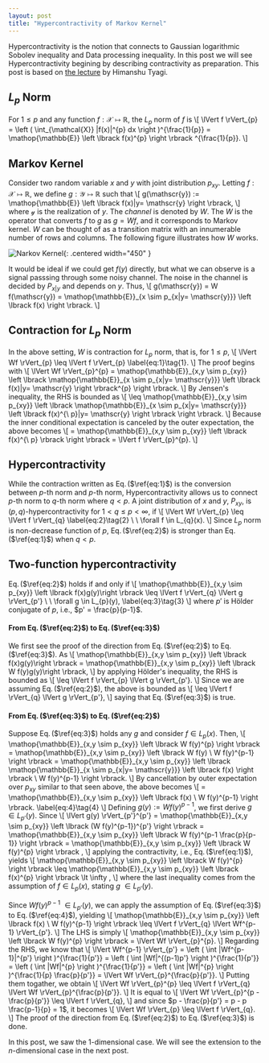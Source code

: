 ```yaml
---
layout: post
title: "Hypercontractivity of Markov Kernel"
---
```

Hypercontractivity is the notion that connects to Gaussian logarithmic Sobolev inequality and Data processing inequality.
In this post we will see Hypercontractivity 
begining by describing contractivity as preparation.
This post is based on [the lecture](https://www.youtube.com/watch?v=YOT95NQztbk) by Himanshu Tyagi.

## $L_{p}$ Norm
For $1 \leq p$ and any function $f:\mathcal{X} \mapsto \mathbb{R}$, the $L_{p}$ norm of $f$ is 
\\[
    \lVert f \rVert_{p} = \left \( \int_{\mathcal{X}} |f(x)|^{p} dx \right \)^{\frac{1}{p}} = \mathop{\mathbb{E}} \left \lbrack f(x)^{p} \right \rbrack ^{\frac{1}{p}}.
\\]

## Markov Kernel
Consider two random variable $x$ and $y$ with joint distribution $p_{xy}$.
Letting $f: \mathcal{X} \mapsto \mathbb{R}$, we define $g: \mathcal{Y} \mapsto \mathbb{R}$ such that
\\[
	g(\mathscr{y}) := \mathop{\mathbb{E}} \left \lbrack f(x)|y= \mathscr{y} \right \rbrack,
\\]
where $\mathscr{y}$ is the realization of $y$.
The $\textit{channel}$ is denoted by $W$. 
The $W$ is the operator that converts $f$ to $g$ as $g=Wf$, and it corresponds to Markov kernel.
$W$ can be thought of as a transition matrix with an innumerable number of rows and columns.
The following figure illustrates how $W$ works.

![Narkov Kernel]({{site.baseurl}}/img/HC/fig_g_wf.png){: .centered width="450" }

It would be ideal if we could get $f(y)$ directly,
but what we can observe is a signal passsing through some noisy channel.
The noise in the channel is decided by $P_{x|y}$ and depends on $y$.
Thus, 
\\[
    g(\mathscr{y}) = W f(\mathscr{y}) = \mathop{\mathbb{E}}\_{x \sim p_{x|y= \mathscr{y}}} \left \lbrack f(x) \right \rbrack.
\\]
## Contraction for $L_{p}$ Norm
In the above setting, $W$ is contraction for $L_{p}$ norm, that is, for $1 \leq p$,
\\[
    \lVert Wf \rVert_{p} \leq \lVert f \rVert_{p} \label{eq:1}\tag{1}.
\\]
The proof begins with
\\[
    \lVert Wf \rVert_{p}^{p} = \mathop{\mathbb{E}}\_{x,y \sim p_{xy}} \left \lbrack \mathop{\mathbb{E}}\_{x \sim p_{x|y= \mathscr{y}}} \left \lbrack f(x)|y= \mathscr{y} \right \rbrack^{p} \right \rbrack.
\\]
By Jensen's inequality, the RHS is bounded as
\\[
    \leq
    \mathop{\mathbb{E}}\_{x,y \sim p_{xy}} \left \lbrack \mathop{\mathbb{E}}\_{x \sim p_{x|y= \mathscr{y}}} \left \lbrack f(x)^{\ p}|y= \mathscr{y} \right \rbrack \right \rbrack.
\\]
Because the inner conditional expectation is canceled by the outer expectation, the above becomes
\\[
    = \mathop{\mathbb{E}}\_{x,y \sim p_{xy}} \left \lbrack f(x)^{\ p} \rbrack \right \rbrack 
    =
    \lVert f \rVert_{p}^{p}.
\\]

## Hypercontractivity
While the contraction written as Eq.$\,$($\ref{eq:1}$) is the conversion between $p$-th norm and $p$-th norm, 
Hypercontractivity allows us to connect $p$-th norm to $q$-th norm where $q\lt p$.
A joint distribution of $x$ and $y$, $P_{xy}$, is $(p,q)$-hypercontractivity for $1 \lt q \leq p \lt \infty$, if
\\[
    \lVert Wf \rVert_{p} \leq \lVert f \rVert_{q} \label{eq:2}\tag{2}
    \ \  \forall f \in L_{q}(x).
\\]
Since $L_{p}$ norm is non-decrease function of $p$,
Eq.$\,$($\ref{eq:2}$) is stronger than Eq.$\,$($\ref{eq:1}$) when $q \lt p$.

## Two-function hypercontractivity
Eq.$\,$($\ref{eq:2}$) holds if and only if
\\[
    \mathop{\mathbb{E}}\_{x,y \sim p_{xy}} \left \lbrack f(x)g(y)\right \rbrack
    \leq
    \lVert f \rVert_{q} \lVert g \rVert_{p'}
    \ \  \forall g \in L_{p}(y), \label{eq:3}\tag{3}
\\]
where $p'$ is Hölder conjugate of  $p$, i.e., $p' = \frac{p}{p-1}$.

#### From Eq.$\,$($\ref{eq:2}$) to Eq.$\,$($\ref{eq:3}$)
We first see the proof of the direction from Eq.$\,$($\ref{eq:2}$) to Eq.$\,$($\ref{eq:3}$). 
As
\\[
    \mathop{\mathbb{E}}\_{x,y \sim p_{xy}} \left \lbrack f(x)g(y)\right \rbrack
    = 
    \mathop{\mathbb{E}}\_{x,y \sim p_{xy}} \left \lbrack W f(y)g(y)\right \rbrack,
\\]
by applying Hölder's inequality, the RHS is bounded as
\\[
    \leq \lVert f \rVert_{p} \lVert g \rVert_{p'}.
\\]
Since we are assuming Eq.$\,$($\ref{eq:2}$), the above is bounded as
\\[
    \leq \lVert f \rVert_{q} \lVert g \rVert_{p'},
\\]
saying that Eq.$\,$($\ref{eq:3}$) is true.

#### From Eq.$\,$($\ref{eq:3}$) to Eq.$\,$($\ref{eq:2}$)
Suppose Eq.$\,$($\ref{eq:3}$) holds any $g$
and consider $f \in L_{p}(x)$.
Then,
\\[
    \mathop{\mathbb{E}}\_{x,y \sim p_{xy}} \left \lbrack W f(y)^{p} \right \rbrack
    =
    \mathop{\mathbb{E}}\_{x,y \sim p_{xy}} \left \lbrack W f(y) \ W f(y)^{p-1} \right \rbrack
    =
    \mathop{\mathbb{E}}\_{x,y \sim p_{xy}} \left \lbrack \mathop{\mathbb{E}}\_{x \sim p_{x|y= \mathscr{y}}} \left \lbrack f(x) \right \rbrack  \ W f(y)^{p-1} \right \rbrack.
\\]
By cancellation by outer expectation over $p_{xy}$ similar to that seen above, the above becomes
\\[
    = 
    \mathop{\mathbb{E}}\_{x,y \sim p_{xy}} \left \lbrack f(x) \ W f(y)^{p-1} \right \rbrack. \label{eq:4}\tag{4}
\\]
Defining $g(y) := Wf(y)^{p-1}$, we first derive $g \ \in L_{p'}(y)$.
Since
\\[
    \lVert g(y) \rVert_{p'}^{p'}
    =
    \mathop{\mathbb{E}}\_{x,y \sim p_{xy}} \left \lbrack (W f(y)^{p-1})^{p'}  \right \rbrack
    =
    \mathop{\mathbb{E}}\_{x,y \sim p_{xy}} \left \lbrack W f(y)^{p-1 \frac{p}{p-1}}  \right \rbrack
    =
    \mathop{\mathbb{E}}\_{x,y \sim p_{xy}} \left \lbrack W f(y)^{p} \right \rbrack ,
\\]
applying the contractivity, i.e., Eq.$\,$($\ref{eq:1}$), yields
\\[
    \mathop{\mathbb{E}}\_{x,y \sim p_{xy}} \left \lbrack W f(y)^{p} \right \rbrack
    \leq 
    \mathop{\mathbb{E}}\_{x,y \sim p_{xy}} \left \lbrack f(x)^{p} \right \rbrack
    \lt 
    \infty ,
\\]
where the last inequality comes from the assumption of $f \in L_{p}(x)$,
stating $g \ \in L_{p'}(y)$.

Since $Wf(y)^{p-1} \ \in L_{p'}(y)$, we can apply the assumption of Eq.$\,$($\ref{eq:3}$) to Eq.$\,$($\ref{eq:4}$), yielding
\\[
    \mathop{\mathbb{E}}\_{x,y \sim p_{xy}} \left \lbrack f(x) \ W f(y)^{p-1} \right \rbrack
    \leq 
    \lVert f \rVert_{q} \lVert Wf^{p-1} \rVert_{p'}.
\\]
The LHS is simply
\\[
    \mathop{\mathbb{E}}\_{x,y \sim p_{xy}} \left \lbrack W f(y)^{p} \right \rbrack
    =
    \lVert Wf \rVert_{p}^{p}.
\\]
Regarding the RHS, we know that
\\[
    \lVert Wf^{p-1} \rVert_{p'}
    = 
    \left \( \int |Wf^{p-1}|^{p'} \right \)^{\frac{1}{p'}}
    = 
    \left \( \int |Wf|^{(p-1)p'} \right \)^{\frac{1}{p'}}
    = 
    \left \( \int |Wf|^{p} \right \)^{\frac{1}{p'}}
    = 
    \left \( \int |Wf|^{p} \right \)^{\frac{1}{p} \frac{p}{p'}}
    = 
    \lVert Wf \rVert_{p}^{\frac{p}{p'}}.
\\]
Putting them togather, we obtain
\\[
    \lVert Wf \rVert_{p}^{p}
    \leq
    \lVert f \rVert_{q} \lVert Wf \rVert_{p}^{\frac{p}{p'}}.
\\]
It is equal to
\\[
    \lVert Wf \rVert_{p}^{p - \frac{p}{p'}}
    \leq
    \lVert f \rVert_{q},
\\]
    and since $p - \frac{p}{p'} = p - p \frac{p-1}{p} = 1$, it becomes
\\[
    \lVert Wf \rVert_{p} \leq \lVert f \rVert_{q}.
\\]
The proof of the direction from Eq.$\,$($\ref{eq:2}$) to Eq.$\,$($\ref{eq:3}$) is done.


In this post, we saw the $1$-dimensional case.
We will see the extension to the $n$-dimensional case in the next post. 
